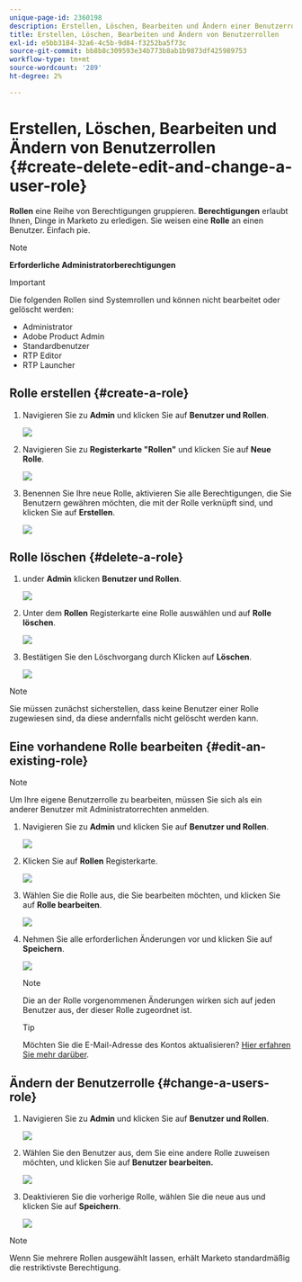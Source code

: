 ```yaml
---
unique-page-id: 2360198
description: Erstellen, Löschen, Bearbeiten und Ändern einer Benutzerrolle - Marketo Docs - Produktdokumentation
title: Erstellen, Löschen, Bearbeiten und Ändern von Benutzerrollen
exl-id: e5bb3184-32a6-4c5b-9d84-f3252ba5f73c
source-git-commit: bb8b8c309593e34b773b8ab1b9873df425989753
workflow-type: tm+mt
source-wordcount: '289'
ht-degree: 2%

---
```


# Erstellen, Löschen, Bearbeiten und Ändern von Benutzerrollen {#create-delete-edit-and-change-a-user-role}

**Rollen** eine Reihe von Berechtigungen gruppieren. **Berechtigungen** erlaubt Ihnen, Dinge in Marketo zu erledigen. Sie weisen eine **Rolle** an einen Benutzer. Einfach pie.

>[!NOTE]
>
>**Erforderliche Administratorberechtigungen**

>[!IMPORTANT]
>
>Die folgenden Rollen sind Systemrollen und können nicht bearbeitet oder gelöscht werden:
>
>* Administrator
>* Adobe Product Admin
>* Standardbenutzer
>* RTP Editor
>* RTP Launcher


## Rolle erstellen {#create-a-role}

1. Navigieren Sie zu **Admin** und klicken Sie auf **Benutzer und Rollen**.

   ![](assets/image2014-9-16-13-3a29-3a48.png)

1. Navigieren Sie zu **Registerkarte &quot;Rollen&quot;** und klicken Sie auf **Neue Rolle**.

   ![](assets/image2014-9-16-13-3a30-3a0.png)

1. Benennen Sie Ihre neue Rolle, aktivieren Sie alle Berechtigungen, die Sie Benutzern gewähren möchten, die mit der Rolle verknüpft sind, und klicken Sie auf **Erstellen**.

   ![](assets/image2014-9-16-13-3a31-3a19.png)

## Rolle löschen {#delete-a-role}

1. under **Admin** klicken **Benutzer und Rollen**.

   ![](assets/image2014-9-16-13-3a31-3a42.png)

1. Unter dem **Rollen** Registerkarte eine Rolle auswählen und auf **Rolle löschen**.

   ![](assets/image2014-9-16-13-3a31-3a56.png)

1. Bestätigen Sie den Löschvorgang durch Klicken auf **Löschen**.

   ![](assets/image2014-9-16-13-3a32-3a25.png)

>[!NOTE]
>
>Sie müssen zunächst sicherstellen, dass keine Benutzer einer Rolle zugewiesen sind, da diese andernfalls nicht gelöscht werden kann.

## Eine vorhandene Rolle bearbeiten {#edit-an-existing-role}

>[!NOTE]
>
>Um Ihre eigene Benutzerrolle zu bearbeiten, müssen Sie sich als ein anderer Benutzer mit Administratorrechten anmelden.

1. Navigieren Sie zu **Admin** und klicken Sie auf **Benutzer und Rollen**.

   ![](assets/image2014-9-16-13-3a34-3a2.png)

1. Klicken Sie auf **Rollen** Registerkarte.

   ![](assets/image2014-9-16-13-3a34-3a22.png)

1. Wählen Sie die Rolle aus, die Sie bearbeiten möchten, und klicken Sie auf **Rolle bearbeiten**.

   ![](assets/image2014-9-16-13-3a34-3a37.png)

1. Nehmen Sie alle erforderlichen Änderungen vor und klicken Sie auf **Speichern**.

   ![](assets/image2014-9-16-13-3a35-3a16.png)

   >[!NOTE]
   >
   >Die an der Rolle vorgenommenen Änderungen wirken sich auf jeden Benutzer aus, der dieser Rolle zugeordnet ist.

   >[!TIP]
   >
   >Möchten Sie die E-Mail-Adresse des Kontos aktualisieren? [Hier erfahren Sie mehr darüber](/help/marketo/product-docs/administration/settings/edit-account-settings.md).

## Ändern der Benutzerrolle {#change-a-users-role}

1. Navigieren Sie zu **Admin** und klicken Sie auf **Benutzer und Rollen**.

   ![](assets/image2014-9-16-13-3a35-3a49.png)

1. Wählen Sie den Benutzer aus, dem Sie eine andere Rolle zuweisen möchten, und klicken Sie auf **Benutzer bearbeiten.**

   ![](assets/image2014-9-16-13-36-8.png)

1. Deaktivieren Sie die vorherige Rolle, wählen Sie die neue aus und klicken Sie auf **Speichern**.

   ![](assets/image2014-9-16-13-3a36-3a35.png)

>[!NOTE]
>
>Wenn Sie mehrere Rollen ausgewählt lassen, erhält Marketo standardmäßig die restriktivste Berechtigung.
